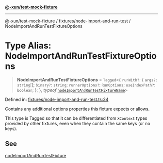 [**@-xun/test-mock-fixture**](../../../README.md)

***

[@-xun/test-mock-fixture](../../../README.md) / [fixtures/node-import-and-run-test](../README.md) / NodeImportAndRunTestFixtureOptions

# Type Alias: NodeImportAndRunTestFixtureOptions

> **NodeImportAndRunTestFixtureOptions** = `Tagged`\<\{ `runWith?`: \{ `args?`: `string`[]; `binary?`: `string`; `runnerOptions?`: `RunOptions`; `useIndexPath?`: `boolean`; \}; \}, *typeof* [`nodeImportAndRunTestFixtureName`](../variables/nodeImportAndRunTestFixtureName.md)\>

Defined in: [fixtures/node-import-and-run-test.ts:34](https://github.com/Xunnamius/test-utils/blob/092a311cd9c7e00a7eedfbb90eacd9e7f2fb0150/packages/test-mock-fixture/src/fixtures/node-import-and-run-test.ts#L34)

Contains any additional options properties this fixture expects or allows.

This type is Tagged so that it can be differentiated from `XContext`
types provided by other fixtures, even when they contain the same keys (or no
keys).

## See

[nodeImportAndRunTestFixture](../functions/nodeImportAndRunTestFixture.md)
